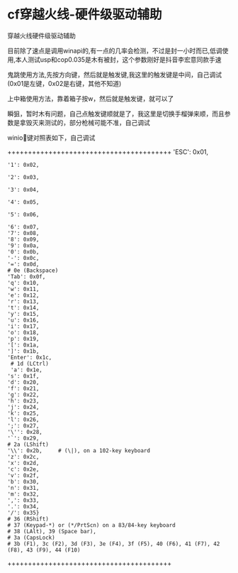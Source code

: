 # cf穿越火线-硬件级驱动辅助
穿越火线硬件级驱动辅助

目前除了速点是调用winapi的,有一点的几率会检测，不过是封一小时而已,低调使用,本人测试usp和cop0.035是木有被封，这个参数刚好是抖音李宏意同款手速

鬼跳使用方法,先按方向键，然后就是触发键,我这里的触发键是中间，自己调试(0x01是左键，0x02是右键，其他不知道)

上中箱使用方法，靠着箱子按w，然后就是触发键，就可以了

瞬狙，暂时木有问题，自己点触发键顺就是了，我这里是切换手榴弹来顺，而且参数是拿毁灭来测试的，部分枪械可能不准，自己调试

winio🐎键对照表如下，自己调试

++++++++++++++++++++++++++++++++++++++++
    'ESC': 0x01,
    
    '1': 0x02,
    
    '2': 0x03,
    
    '3': 0x04,
    
    '4': 0x05,
    
    '5': 0x06,
    
    '6': 0x07,
    '7': 0x08,
    '8': 0x09,
    '9': 0x0a,
    '0': 0x0b,
    '-': 0x0c,
    '=': 0x0d,
    # 0e (Backspace)
    'Tab': 0x0f,
    'q': 0x10,
    'w': 0x11,
    'e': 0x12,
    'r': 0x13,
    't': 0x14,
    'y': 0x15,
    'u': 0x16,
    'i': 0x17,
    'o': 0x18,
    'p': 0x19,
    '[': 0x1a,
    ']': 0x1b,
    'Enter': 0x1c,
     # 1d (LCtrl)
     'a': 0x1e,
    's': 0x1f,
    'd': 0x20,
    'f': 0x21,
    'g': 0x22,
    'h': 0x23,
    'j': 0x24,
    'k': 0x25,
    'l': 0x26,
    ';': 0x27,
    '\'': 0x28,
    '`': 0x29,
    # 2a (LShift)
    '\\': 0x2b,     # (\|), on a 102-key keyboard
    'z': 0x2c,
    'x': 0x2d,
    'c': 0x2e,
    'v': 0x2f,
    'b': 0x30,
    'n': 0x31,
    'm': 0x32,
    ',': 0x33,
    '.': 0x34,
    '/': 0x35}
    # 36 (RShift)
    # 37 (Keypad-*) or (*/PrtScn) on a 83/84-key keyboard
    # 38 (LAlt), 39 (Space bar),
    # 3a (CapsLock)
    # 3b (F1), 3c (F2), 3d (F3), 3e (F4), 3f (F5), 40 (F6), 41 (F7), 42 (F8), 43 (F9), 44 (F10)
++++++++++++++++++++++++++++++++++++++++
